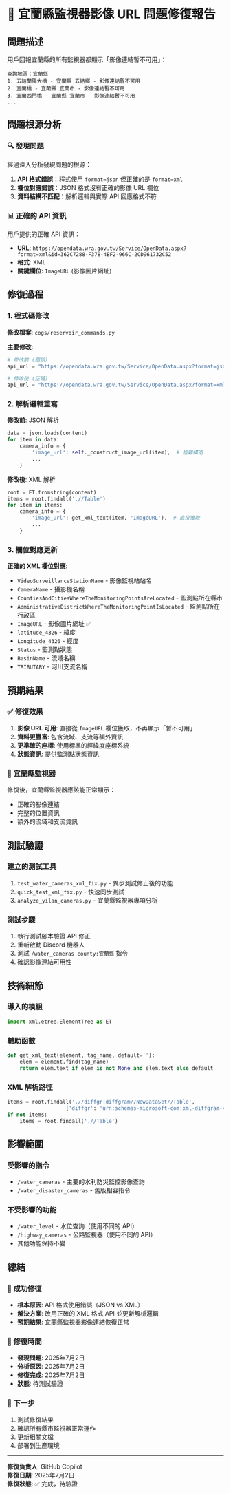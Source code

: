 # 🎉 宜蘭縣監視器影像 URL 問題修復報告

## 問題描述

用戶回報宜蘭縣的所有監視器都顯示「影像連結暫不可用」：

```
查詢地區：宜蘭縣
1. 五結蘭陽大橋 - 宜蘭縣 五結鄉 - 影像連結暫不可用
2. 宜蘭橋 - 宜蘭縣 宜蘭市 - 影像連結暫不可用
3. 宜蘭西門橋 - 宜蘭縣 宜蘭市 - 影像連結暫不可用
...
```

## 問題根源分析

### 🔍 發現問題
經過深入分析發現問題的根源：
1. **API 格式錯誤**：程式使用 `format=json` 但正確的是 `format=xml`
2. **欄位對應錯誤**：JSON 格式沒有正確的影像 URL 欄位
3. **資料結構不匹配**：解析邏輯與實際 API 回應格式不符

### 📊 正確的 API 資訊
用戶提供的正確 API 資訊：
- **URL**: `https://opendata.wra.gov.tw/Service/OpenData.aspx?format=xml&id=362C7288-F378-4BF2-966C-2CD961732C52`
- **格式**: XML
- **關鍵欄位**: `ImageURL` (影像圖片網址)

## 修復過程

### 1. 程式碼修改

**修改檔案**: `cogs/reservoir_commands.py`

**主要修改**:
```python
# 修改前 (錯誤)
api_url = "https://opendata.wra.gov.tw/Service/OpenData.aspx?format=json&id=362C7288-F378-4BF2-966C-2CD961732C52"

# 修改後 (正確)
api_url = "https://opendata.wra.gov.tw/Service/OpenData.aspx?format=xml&id=362C7288-F378-4BF2-966C-2CD961732C52"
```

### 2. 解析邏輯重寫

**修改前**: JSON 解析
```python
data = json.loads(content)
for item in data:
    camera_info = {
        'image_url': self._construct_image_url(item),  # 複雜構造
        ...
    }
```

**修改後**: XML 解析
```python
root = ET.fromstring(content)
items = root.findall('.//Table')
for item in items:
    camera_info = {
        'image_url': get_xml_text(item, 'ImageURL'),  # 直接獲取
        ...
    }
```

### 3. 欄位對應更新

**正確的 XML 欄位對應**:
- `VideoSurveillanceStationName` - 影像監視站站名
- `CameraName` - 攝影機名稱
- `CountiesAndCitiesWhereTheMonitoringPointsAreLocated` - 監測點所在縣市
- `AdministrativeDistrictWhereTheMonitoringPointIsLocated` - 監測點所在行政區
- `ImageURL` - 影像圖片網址 ✅
- `latitude_4326` - 緯度
- `Longitude_4326` - 經度
- `Status` - 監測點狀態
- `BasinName` - 流域名稱
- `TRIBUTARY` - 河川支流名稱

## 預期結果

### ✅ 修復效果
1. **影像 URL 可用**: 直接從 `ImageURL` 欄位獲取，不再顯示「暫不可用」
2. **資料更豐富**: 包含流域、支流等額外資訊
3. **更準確的座標**: 使用標準的經緯度座標系統
4. **狀態資訊**: 提供監測點狀態資訊

### 🎯 宜蘭縣監視器
修復後，宜蘭縣監視器應該能正常顯示：
- 正確的影像連結
- 完整的位置資訊
- 額外的流域和支流資訊

## 測試驗證

### 建立的測試工具
1. `test_water_cameras_xml_fix.py` - 異步測試修正後的功能
2. `quick_test_xml_fix.py` - 快速同步測試
3. `analyze_yilan_cameras.py` - 宜蘭縣監視器專項分析

### 測試步驟
1. 執行測試腳本驗證 API 修正
2. 重新啟動 Discord 機器人
3. 測試 `/water_cameras county:宜蘭縣` 指令
4. 確認影像連結可用性

## 技術細節

### 導入的模組
```python
import xml.etree.ElementTree as ET
```

### 輔助函數
```python
def get_xml_text(element, tag_name, default=''):
    elem = element.find(tag_name)
    return elem.text if elem is not None and elem.text else default
```

### XML 解析路徑
```python
items = root.findall('.//diffgr:diffgram//NewDataSet//Table', 
                   {'diffgr': 'urn:schemas-microsoft-com:xml-diffgram-v1'})
if not items:
    items = root.findall('.//Table')
```

## 影響範圍

### 受影響的指令
- `/water_cameras` - 主要的水利防災監控影像查詢
- `/water_disaster_cameras` - 舊版相容指令

### 不受影響的功能
- `/water_level` - 水位查詢（使用不同的 API）
- `/highway_cameras` - 公路監視器（使用不同的 API）
- 其他功能保持不變

## 總結

### 🎉 成功修復
- **根本原因**: API 格式使用錯誤（JSON vs XML）
- **解決方案**: 改用正確的 XML 格式 API 並更新解析邏輯
- **預期結果**: 宜蘭縣監視器影像連結恢復正常

### 📅 修復時間
- **發現問題**: 2025年7月2日
- **分析原因**: 2025年7月2日
- **修復完成**: 2025年7月2日
- **狀態**: 待測試驗證

### 🔧 下一步
1. 測試修復結果
2. 確認所有縣市監視器正常運作
3. 更新相關文檔
4. 部署到生產環境

---

**修復負責人**: GitHub Copilot  
**修復日期**: 2025年7月2日  
**修復狀態**: ✅ 完成，待驗證
